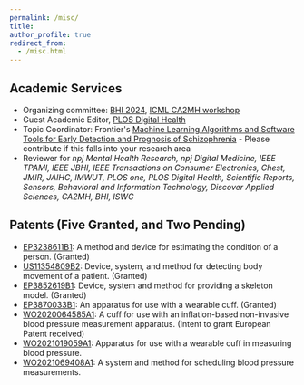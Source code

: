 ```yaml
---
permalink: /misc/
title: 
author_profile: true
redirect_from: 
  - /misc.html
---
```


## Academic Services 

* Organizing committee: [BHI 2024](https://bhi.embs.org/2024), [ICML CA2MH workshop](https://sites.google.com/view/ca2mh/)
* Guest Academic Editor, [PLOS Digital Health](https://journals.plos.org/digitalhealth/)
* Topic Coordinator: Frontier's [Machine Learning Algorithms and Software Tools for Early Detection and Prognosis of Schizophrenia](https://www.frontiersin.org/research-topics/67505/machine-learning-algorithms-and-software-tools-for-early-detection-and-prognosis-of-schizophrenia) - Please contribute if this falls into your research area
* Reviewer for <em> npj Mental Health Research, npj Digital Medicine, IEEE TPAMI, IEEE JBHI, IEEE Transactions on Consumer Electronics, Chest, JMIR, JAIHC, IMWUT, PLOS one, PLOS Digital Health, Scientific Reports, Sensors, Behavioral and Information Technology, Discover Applied Sciences, CA2MH, BHI, ISWC </em>

## Patents (Five Granted, and Two Pending)

* [EP3238611B1](https://patents.google.com/patent/EP3238611B1/): A method and device for estimating the condition of a person. (Granted) 
* [US11354809B2](https://patents.google.com/patent/US11354809B2/): Device, system, and method for detecting body movement of a patient. (Granted)
* [EP3852619B1](https://patents.google.com/patent/EP3852619B1/): Device, system and method for providing a skeleton model. (Granted)
* [EP3870033B1](https://patents.google.com/patent/EP3870033B1/en): An apparatus for use with a wearable cuff. (Granted)
* [WO2020064585A1](https://patents.google.com/patent/WO2020064585A1/en): A cuff for use with an inflation-based non-invasive blood pressure measurement apparatus. (Intent to grant European Patent received)
* [WO2021019059A1](https://patents.google.com/patent/WO2021019059A1): Apparatus for use with a wearable cuff in measuring blood pressure.
* [WO2021069408A1](https://patents.google.com/patent/WO2021069408A1): A system and method for scheduling blood pressure measurements.




